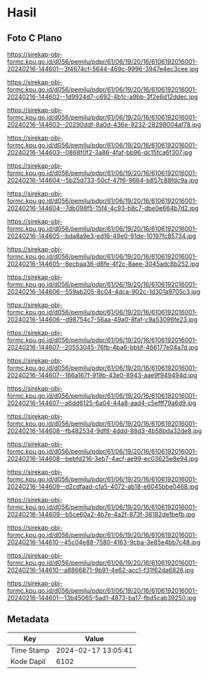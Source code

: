 # Hasil

## Foto C Plano

https://sirekap-obj-formc.kpu.go.id/d056/pemilu/pdpr/61/06/19/20/16/6106192016001-20240216-144601--3f4674cf-5644-469c-9996-3947e4ec3cee.jpg

https://sirekap-obj-formc.kpu.go.id/d056/pemilu/pdpr/61/06/19/20/16/6106192016001-20240216-144602--1d9924d7-c692-4b1c-a9bb-3f2e6d12ddec.jpg

https://sirekap-obj-formc.kpu.go.id/d056/pemilu/pdpr/61/06/19/20/16/6106192016001-20240216-144603--20290ddf-8a0d-436e-9232-28298004af78.jpg

https://sirekap-obj-formc.kpu.go.id/d056/pemilu/pdpr/61/06/19/20/16/6106192016001-20240216-144603--0868f0f2-3a86-4faf-bb96-dc15fca6f307.jpg

https://sirekap-obj-formc.kpu.go.id/d056/pemilu/pdpr/61/06/19/20/16/6106192016001-20240216-144604--5b25d733-50cf-47f6-9664-b857c88fdc9a.jpg

https://sirekap-obj-formc.kpu.go.id/d056/pemilu/pdpr/61/06/19/20/16/6106192016001-20240216-144604--7db098f5-15f4-4c93-b8c7-dbe0e664b7d2.jpg

https://sirekap-obj-formc.kpu.go.id/d056/pemilu/pdpr/61/06/19/20/16/6106192016001-20240216-144605--bda8a9e3-ed16-49e0-91de-10197fc85734.jpg

https://sirekap-obj-formc.kpu.go.id/d056/pemilu/pdpr/61/06/19/20/16/6106192016001-20240216-144605--8ecbaa36-d8fe-4f2c-8aee-3045adc8b252.jpg

https://sirekap-obj-formc.kpu.go.id/d056/pemilu/pdpr/61/06/19/20/16/6106192016001-20240216-144606--559ab205-8c04-4dca-902c-1d301a9705c3.jpg

https://sirekap-obj-formc.kpu.go.id/d056/pemilu/pdpr/61/06/19/20/16/6106192016001-20240216-144606--d98754c7-56aa-49a0-8faf-c9a53096fe23.jpg

https://sirekap-obj-formc.kpu.go.id/d056/pemilu/pdpr/61/06/19/20/16/6106192016001-20240216-144607--20553045-76fb-4ba6-bbbf-466177e04a7d.jpg

https://sirekap-obj-formc.kpu.go.id/d056/pemilu/pdpr/61/06/19/20/16/6106192016001-20240216-144607--166a167f-919b-43e0-8943-aae9f949494d.jpg

https://sirekap-obj-formc.kpu.go.id/d056/pemilu/pdpr/61/06/19/20/16/6106192016001-20240216-144607--a6dd6125-6a04-44a8-aad4-c5efff79a6d9.jpg

https://sirekap-obj-formc.kpu.go.id/d056/pemilu/pdpr/61/06/19/20/16/6106192016001-20240216-144608--fb482534-9df8-4ddd-88d3-4b58bda32de8.jpg

https://sirekap-obj-formc.kpu.go.id/d056/pemilu/pdpr/61/06/19/20/16/6106192016001-20240216-144608--bebfd216-3eb7-4acf-ae99-ec03625e8e94.jpg

https://sirekap-obj-formc.kpu.go.id/d056/pemilu/pdpr/61/06/19/20/16/6106192016001-20240216-144609--d2cdfaad-cfa5-4072-ab18-e6045bbe0468.jpg

https://sirekap-obj-formc.kpu.go.id/d056/pemilu/pdpr/61/06/19/20/16/6106192016001-20240216-144609--b5ce60a2-4b7e-4a2f-873f-36182de1befb.jpg

https://sirekap-obj-formc.kpu.go.id/d056/pemilu/pdpr/61/06/19/20/16/6106192016001-20240216-144610--45c04e88-7580-4163-9cba-3e85e4bb7c48.jpg

https://sirekap-obj-formc.kpu.go.id/d056/pemilu/pdpr/61/06/19/20/16/6106192016001-20240216-144610--a8866871-9b91-4e62-acc1-f31f62da6826.jpg

https://sirekap-obj-formc.kpu.go.id/d056/pemilu/pdpr/61/06/19/20/16/6106192016001-20240216-144601--13b45065-5ad1-4873-ba17-fbd5cab39250.jpg


## Metadata

| Key        | Value               |
| ---------- | ------------------- |
| Time Stamp | 2024-02-17 13:05:41 |
| Kode Dapil | 6102                |



